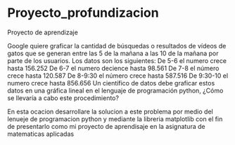 # Proyecto_profundizacion
Proyecto de aprendizaje 

Google quiere graficar la cantidad de búsquedas o resultados de vídeos de gatos que se generan entre las 5 de la mañana a las 10 de la mañana por parte de los usuarios.
Los datos son los siguientes:
De 5-6 el numero crece hasta 156.252
De 6-7 el numero decience hasta 98.561
De 7-8 el número crece hasta 120.587
De 8-9:30 el número crece hasta 587.516
De 9:30-10 el numero crece hasta 856.656
Un científico de datos debe graficar estos datos en una gráfica lineal en el lenguaje de programación python, ¿Cómo se llevaría a cabo este procedimiento?

En esta ocacion desarrollare la solucion a este problema por medio del lenueje de programacion python y mediante la libreria matplotlib
con el fin de presentarlo como mi proyecto de aprendisaje en la asignatura de matematicas aplicadas


